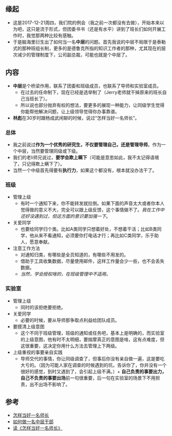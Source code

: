 ##  缘起
+ 这是2017-12-21周四，我们院的例会（我之前一次都没有去做），开始本来以为吧，这只是流于形式，但团委书书（还是有水平）讲到了班长们如何开展工作时，我觉那两种比较有感触。
+ 于是脑海里衍生出了如何当一名**中层**的问题。首先我说的中层不局限于是泰勒式的那种班组长制，更多的是德鲁克所指的知识工作者的那种，尤其现在的层次减少的管理制度下，公司副总裁，可能也就是个中层了。

##  内容
+ **中层**是个桥梁作用，联系了团委和班级成员，也联系了导师和实验室成员。
    + 在过去的任命制下，现在已经是选举制了（Jerry老师就干掉原来的班长自己当班长了）。
    + 所以说也部分抛弃有权的想法，要更多的展现一种能力，让同级学生觉得你能帮他解决问题，让上级领导觉得你办事靠谱。
+ **林彪**在30岁时跟杨成武闲聊的时候，说过“怎样当好一名师长”。

###  总体
+ 我之前说过**作为一个优秀的研究生，不仅要管理自己，还是管理导师**。作为一个中层，当然要管理同级或下级。
+ 我们的老li师兄说过，**要学会欺上瞒下**（可能是意思如此，我不太记得语境了，只记得欺上瞒下了）。
+ 当然一个中级首先得要有**执行力**，如果这个都没有，根本就没办法干了。

###  班级
+ 管理上级
    + 有时一个通知下来，你不能转发就拉倒。如果下面的声音太大或者你本人觉得做的意义不大，完全可以跟上级反馈，这个事情做不了。*我在工作中还好没遇到过，但这方面的意识要加强一下*。
+ 关爱同学
    + 也要给同学归个类。比如A类同学只想着好处，不想着干活；比如B类同学，他从来不看通知，必须要你打电话才行；再比如C类同学，乐于助人，愿意奉献。
+ 注意工作方法
    + 对通知归类，有哪些是全员知道的，有哪些不用发的。
    + 借助于工具收集数据，尽量使用邮件，这样工作量会少一些，也不会丢失数据。
    + *当然，学会授权啥的，在班级管理中不适用。*

###  实验室
+ 管理上级
    + 同时的该拒绝要拒绝。
+ 关爱同学
    + 必要的时候，要从导师那争取点利益给团队成员。
+ 要摸清上级意图
    + 这个不同于班级管理，班级的通知或任务吧，基本上是明确的，而实验室的上级意图，他有时不太明细，要揣摩真正的意图是啥，这有点难度，但这很重要，这决定你用什么方法去管理上下两级。
+ 上级重视的事要亲自实践
    + 导师交代的事情，你让同级调查了，但事后你没有亲自做一遍，这是要吃大亏的。（因为可能人家在调查的时候遇到的坑，告诉你了，你并没有一个很好的感觉，到时又遇到了，会引起上级不满。）+ **自己负责的事要出力，自己不负责的事要出场**前一句很重要，后一句在实验室的场景下不用担责，出不出场不影响了。    


##  参考
+ [怎样当好一名师长](https://www.jianshu.com/p/5d833ca92667)    
+ [如何做一名中层干部](https://www.jianshu.com/p/179afaedf6b6)
+ [读《怎样当好一名师长》](https://www.jianshu.com/p/0f02c806e5b6)